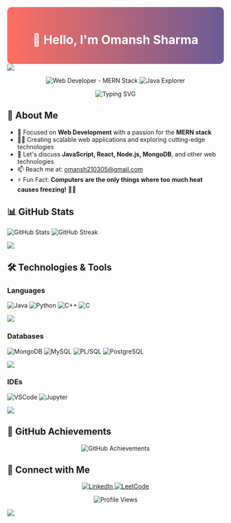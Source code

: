 <div align="center" style="background: linear-gradient(90deg, #FF6F61, #6B5B95); color: white; padding: 20px; border-radius: 10px;">
  <h1>👋 Hello, I'm Omansh Sharma</h1>
</div>

<!--horizontal divider(gradiant)-->
<img src="https://user-images.githubusercontent.com/73097560/115834477-dbab4500-a447-11eb-908a-139a6edaec5c.gif">

<p align="center">
  <img src="https://img.shields.io/badge/Web%20Developer-MERN%20Stack-brightgreen" alt="Web Developer - MERN Stack" />
  <img src="https://img.shields.io/badge/Java-Explorer-orange" alt="Java Explorer" />
</p>

<p align="center">
  <img src="https://readme-typing-svg.herokuapp.com?font=Fira+Code&pause=500&color=F7F7F7&background=FF000000&center=true&vCenter=true&width=435&lines=127.0.0.1.;+Eat+,+Sleep+,+Code+,+Repeat!" alt="Typing SVG" />
</p>

## 🚀 About Me

- 🔭 Focused on **Web Development** with a passion for the **MERN stack**
- 👨‍💻 Creating scalable web applications and exploring cutting-edge technologies
- 💬 Let's discuss **JavaScript, React, Node.js, MongoDB**, and other web technologies
- 📫 Reach me at: [omansh210305@gmail.com](mailto:omansh210305@gmail.com)
- ⚡ Fun Fact: **Computers are the only things where too much heat causes freezing!** 🕵️‍♂️

## 📊 GitHub Stats

<p>
  <img src="https://github-readme-stats.vercel.app/api?username=Omansh-Sharma1&show_icons=true&theme=radical" alt="GitHub Stats" />
  <img src="https://github-readme-streak-stats.herokuapp.com/?user=Omansh-Sharma1&theme=radical" alt="GitHub Streak" />
</p>

<!--horizontal divider(gradiant)-->
<img src="https://user-images.githubusercontent.com/73097560/115834477-dbab4500-a447-11eb-908a-139a6edaec5c.gif">

## 🛠️ Technologies & Tools

### Languages
<p align="left">
  <img src="https://img.shields.io/badge/Java-F7DF1E?style=for-the-badge&logo=java&logoColor=black" alt="Java" />
  <img src="https://img.shields.io/badge/Python-3776AB?style=for-the-badge&logo=python&logoColor=white" alt="Python" />
  <img src="https://img.shields.io/badge/C%2B%2B-00599C?style=for-the-badge&logo=c%2B%2B&logoColor=white" alt="C++" />
  <img src="https://img.shields.io/badge/C-A8B9CC?style=for-the-badge&logo=c&logoColor=white" alt="C" />
</p>

<!--horizontal divider(gradiant)-->
<img src="https://user-images.githubusercontent.com/73097560/115834477-dbab4500-a447-11eb-908a-139a6edaec5c.gif">

### Databases
<p align="left">
  <img src="https://img.shields.io/badge/MongoDB-4EA94B?style=for-the-badge&logo=mongodb&logoColor=white" alt="MongoDB" />
  <img src="https://img.shields.io/badge/MySQL-4479A1?style=for-the-badge&logo=mysql&logoColor=white" alt="MySQL" />
  <img src="https://img.shields.io/badge/PL%2FSQL-EF5B0C?style=for-the-badge&logo=oracle&logoColor=white" alt="PL/SQL" />
  <img src="https://img.shields.io/badge/PostgreSQL-4169E1?style=for-the-badge&logo=postgresql&logoColor=white" alt="PostgreSQL" />
</p>

<!--horizontal divider(gradiant)-->
<img src="https://user-images.githubusercontent.com/73097560/115834477-dbab4500-a447-11eb-908a-139a6edaec5c.gif">

### IDEs
<p align="left">
  <img src="https://img.shields.io/badge/VSCode-007ACC?style=for-the-badge&logo=visual-studio-code&logoColor=white" alt="VSCode" />
  <img src="https://img.shields.io/badge/Jupyter-F37626?style=for-the-badge&logo=jupyter&logoColor=white" alt="Jupyter" />
</p>

<!--horizontal divider(gradiant)-->
<img src="https://user-images.githubusercontent.com/73097560/115834477-dbab4500-a447-11eb-908a-139a6edaec5c.gif">

## 🎯 GitHub Achievements

<p align="center">
  <img src="https://github-profile-trophy.vercel.app/?username=Omansh-Sharma1&theme=gruvbox&no-frame=true&margin-w=15" alt="GitHub Achievements" />
</p>

## 🤝 Connect with Me

<p align="center">
  <a href="https://www.linkedin.com/in/omansh-sharma-58aa74281" target="_blank">
    <img src="https://img.shields.io/badge/LinkedIn-0077B5?style=for-the-badge&logo=linkedin&logoColor=white" alt="LinkedIn" />
  </a>
  <a href="https://leetcode.com/u/Omansh_Sharma/" target="_blank">
    <img src="https://img.shields.io/badge/LeetCode-FFA116?style=for-the-badge&logo=leetcode&logoColor=white" alt="LeetCode" />
  </a>
</p>

<p align="center">
  <img src="https://komarev.com/ghpvc/?username=Omansh-Sharma1&color=blueviolet&style=flat-square&label=Profile+Views" alt="Profile Views" />
</p>

<!--horizontal divider(gradiant)-->
<img src="https://user-images.githubusercontent.com/73097560/115834477-dbab4500-a447-11eb-908a-139a6edaec5c.gif">
